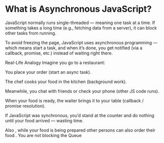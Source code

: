 # What is Asynchronous JavaScript?

JavaScript normally runs single-threaded — meaning one task at a time.
If something takes a long time (e.g., fetching data from a server), it can block other tasks from running.

To avoid freezing the page, JavaScript uses asynchronous programming —
which means start a task, and when it’s done, you get notified (via a callback, promise, etc.) instead of waiting right there.



Real-Life Analogy
Imagine you go to a restaurant:

You place your order (start an async task).

The chef cooks your food in the kitchen (background work).

Meanwhile, you chat with friends or check your phone (other JS code runs).

When your food is ready, the waiter brings it to your table (callback / promise resolution).

If JavaScript was synchronous, you’d stand at the counter and do nothing until your food arrived — wasting time. 

Also , while your food is being prepared other persons can also order their food . You are not blocking the Queue